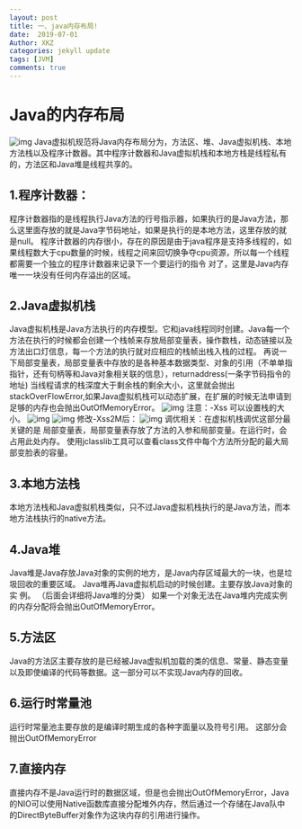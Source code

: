 ```yaml
---
layout: post
title: 一、java内存布局!
date:  2019-07-01
Author: XKZ
categories: jekyll update
tags: [JVM]
comments: true
---
```

# Java的内存布局
![img](https://xukaizhong188.github.io/HelloProgrammer/images/209-07-02/image.png)
Java虚拟机规范将Java内存布局分为，方法区、堆、Java虚拟机栈、本地方法栈以及程序计数器。其中程序计数器和Java虚拟机栈和本地方栈是线程私有的，方法区和Java堆是线程共享的。

## 1.程序计数器：
程序计数器指的是线程执行Java方法的行号指示器，如果执行的是Java方法，那么这里面存放的就是Java字节码地址，如果是执行的是本地方法，这里存放的就是null。
程序计数器的内存很小，存在的原因是由于java程序是支持多线程的，如果线程数大于cpu数量的时候，线程之间来回切换争夺cpu资源，所以每一个线程都需要一个独立的程序计数器来记录下一个要运行的指令
对了，这里是Java内存唯一一块没有任何内存溢出的区域。

## 2.Java虚拟机栈
Java虚拟机栈是Java方法执行的内存模型。它和java线程同时创建。Java每一个方法在执行的时候都会创建一个栈帧来存放局部变量表，操作数栈，动态链接以及方法出口灯信息，每一个方法的执行就对应相应的栈帧出栈入栈的过程。
再说一下局部变量表，局部变量表中存放的是各种基本数据类型、对象的引用（不单单指指针，还有句柄等和Java对象相关联的信息），returnaddress(一条字节码指令的地址)
当线程请求的栈深度大于剩余栈的剩余大小，这里就会抛出stackOverFlowError,如果Java虚拟机栈可以动态扩展，在扩展的时候无法申请到足够的内存也会抛出OutOfMemoryError。
![img](https://xukaizhong188.github.io/HelloProgrammer/images/209-07-02/image1.png)
注意：-Xss 可以设置栈的大小。
![img](https://xukaizhong188.github.io/HelloProgrammer/images/209-07-02/image2.png)
![img](https://xukaizhong188.github.io/HelloProgrammer/images/209-07-02/image3.png)
修改-Xss2M后：
![img](https://xukaizhong188.github.io/HelloProgrammer/images/209-07-02/image4.png)
调优相关：在虚拟机栈调优这部分最关键的是 局部变量表，局部变量表存放了方法的入参和局部变量。在运行时，会占用此处内存。
使用jclasslib工具可以查看class文件中每个方法所分配的最大局部变脸表的容量。
## 3.本地方法栈
本地方法栈和Java虚拟机栈类似，只不过Java虚拟机栈执行的是Java方法，而本地方法栈执行的native方法。
## 4.Java堆
Java堆是Java存放Java对象的实例的地方，是Java内存区域最大的一块，也是垃圾回收的重要区域。
Java堆再Java虚拟机启动的时候创建。主要存放Java对象的实	例。
（后面会详细将Java堆的分类）
如果一个对象无法在Java堆内完成实例的内存分配将会抛出OutOfMemoryError。
## 5.方法区
Java的方法区主要存放的是已经被Java虚拟机加载的类的信息、常量、静态变量以及即使编译的代码等数据。这一部分可以不实现Java内存的回收。
## 6.运行时常量池
运行时常量池主要存放的是编译时期生成的各种字面量以及符号引用。
这部分会抛出OutOfMemoryError
## 7.直接内存
直接内存不是Java运行时的数据区域，但是也会抛出OutOfMemoryError，Java的NIO可以使用Native函数库直接分配堆外内存，然后通过一个存储在Java队中的DirectByteBuffer对象作为这块内存的引用进行操作。
